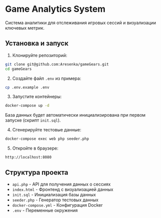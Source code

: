 # Game Analytics System

Система аналитики для отслеживания игровых сессий и визуализации ключевых метрик.

## Установка и запуск

1. Клонируйте репозиторий:
```bash
git clone git@github.com:Aresenka/gameGears.git
cd gameGears
```

2. Создайте файл `.env` из примера:
```bash
cp .env.example .env
```

3. Запустите контейнеры:
```bash
docker-compose up -d
```

База данных будет автоматически инициализирована при первом запуске (скрипт `init.sql`).

4. Сгенерируйте тестовые данные:
```bash
docker-compose exec web php seeder.php
```

5. Откройте в браузере:
```
http://localhost:8080
```

## Структура проекта

- `api.php` - API для получения данных о сессиях
- `index.html` - Фронтенд с визуализацией данных
- `init.sql` - Инициализация базы данных
- `seeder.php` - Генератор тестовых данных
- `docker-compose.yml` - Конфигурация Docker
- `.env` - Переменные окружения
